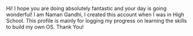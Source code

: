 Hi!
I hope you are doing absolutely fantastic and your day is going wonderful!
I am Naman Gandhi, I created this account when I was in High School.
This profile is mainly for logging my progress on learning the skills to build my own OS.
Thank You!

